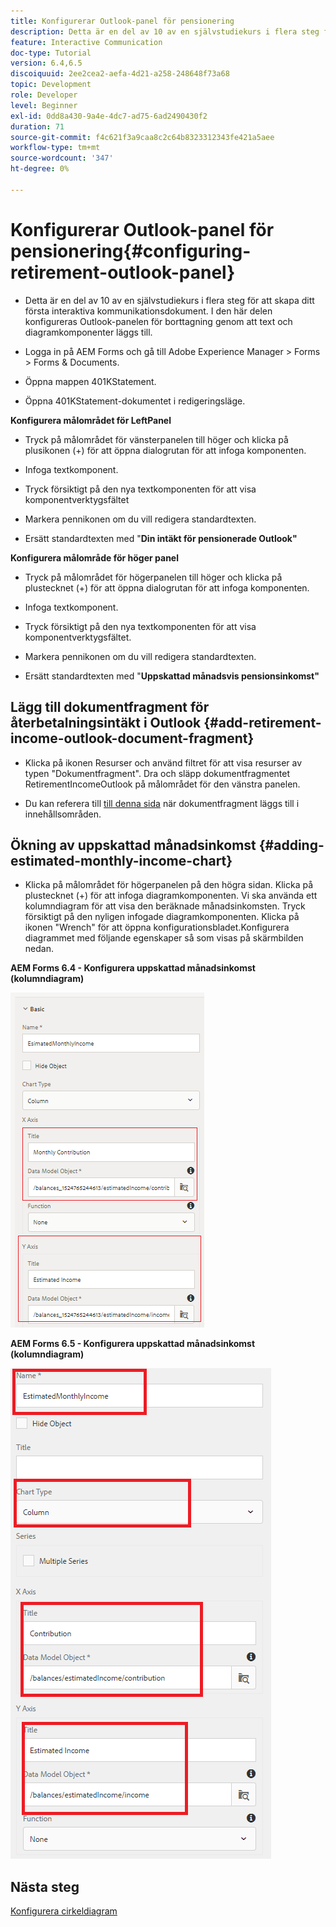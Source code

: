 ```yaml
---
title: Konfigurerar Outlook-panel för pensionering
description: Detta är en del av 10 av en självstudiekurs i flera steg för att skapa ditt första interaktiva kommunikationsdokument. I den här delen konfigureras Outlook-panelen för borttagning genom att text och diagramkomponenter läggs till.
feature: Interactive Communication
doc-type: Tutorial
version: 6.4,6.5
discoiquuid: 2ee2cea2-aefa-4d21-a258-248648f73a68
topic: Development
role: Developer
level: Beginner
exl-id: 0dd8a430-9a4e-4dc7-ad75-6ad2490430f2
duration: 71
source-git-commit: f4c621f3a9caa8c2c64b8323312343fe421a5aee
workflow-type: tm+mt
source-wordcount: '347'
ht-degree: 0%

---
```


# Konfigurerar Outlook-panel för pensionering{#configuring-retirement-outlook-panel}

* Detta är en del av 10 av en självstudiekurs i flera steg för att skapa ditt första interaktiva kommunikationsdokument. I den här delen konfigureras Outlook-panelen för borttagning genom att text och diagramkomponenter läggs till.

* Logga in på AEM Forms och gå till Adobe Experience Manager > Forms > Forms &amp; Documents.

* Öppna mappen 401KStatement.

* Öppna 401KStatement-dokumentet i redigeringsläge.

**Konfigurera målområdet för LeftPanel**

* Tryck på målområdet för vänsterpanelen till höger och klicka på plusikonen (+) för att öppna dialogrutan för att infoga komponenten.

* Infoga textkomponent.

* Tryck försiktigt på den nya textkomponenten för att visa komponentverktygsfältet

* Markera pennikonen om du vill redigera standardtexten.

* Ersätt standardtexten med &quot;**Din intäkt för pensionerade Outlook&quot;**

**Konfigurera målområde för höger panel**

* Tryck på målområdet för högerpanelen till höger och klicka på plustecknet (+) för att öppna dialogrutan för att infoga komponenten.

* Infoga textkomponent.

* Tryck försiktigt på den nya textkomponenten för att visa komponentverktygsfältet.

* Markera pennikonen om du vill redigera standardtexten.

* Ersätt standardtexten med &quot;**Uppskattad månadsvis pensionsinkomst&quot;**

## Lägg till dokumentfragment för återbetalningsintäkt i Outlook {#add-retirement-income-outlook-document-fragment}

* Klicka på ikonen Resurser och använd filtret för att visa resurser av typen &quot;Dokumentfragment&quot;. Dra och släpp dokumentfragmentet RetirementIncomeOutlook på målområdet för den vänstra panelen.

* Du kan referera till [till denna sida](https://experienceleague.adobe.com/docs/experience-manager-learn/forms/ic-web-channel-tutorial/partseven.html) när dokumentfragment läggs till i innehållsområden.

## Ökning av uppskattad månadsinkomst {#adding-estimated-monthly-income-chart}

* Klicka på målområdet för högerpanelen på den högra sidan. Klicka på plustecknet (+) för att infoga diagramkomponenten. Vi ska använda ett kolumndiagram för att visa den beräknade månadsinkomsten. Tryck försiktigt på den nyligen infogade diagramkomponenten. Klicka på ikonen &quot;Wrench&quot; för att öppna konfigurationsbladet.Konfigurera diagrammet med följande egenskaper så som visas på skärmbilden nedan.

**AEM Forms 6.4 - Konfigurera uppskattad månadsinkomst (kolumndiagram)**

![form64](assets/estimatedmonthlyincomechart.png)

**AEM Forms 6.5 - Konfigurera uppskattad månadsinkomst (kolumndiagram)**

![forms65](assets/estimatedmonthlyincomechart65.PNG)

## Nästa steg

[Konfigurera cirkeldiagram](./parteleven.md)
